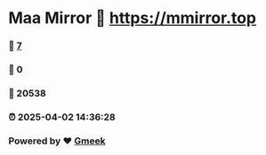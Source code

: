 # Maa Mirror :link: https://mmirror.top 
### :page_facing_up: [7](https://mmirror.top/tag.html) 
### :speech_balloon: 0 
### :hibiscus: 20538 
### :alarm_clock: 2025-04-02 14:36:28 
### Powered by :heart: [Gmeek](https://github.com/Meekdai/Gmeek)
